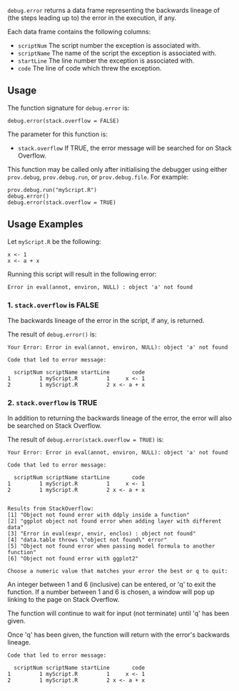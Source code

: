 `debug.error` returns a data frame representing the backwards lineage of 
(the steps leading up to) the error in the execution, if any.

Each data frame contains the following columns:
* `scriptNum` The script number the exception is associated with.
* `scriptName` The name of the script the exception is associated with.
* `startLine` The line number the exception is associated with.
* `code` The line of code which threw the exception.


## Usage

The function signature for `debug.error` is:
```
debug.error(stack.overflow = FALSE)
```

The parameter for this function is:
* `stack.overflow` If TRUE, the error message will be searched for on Stack Overflow.

This function may be called only after initialising the debugger using either 
`prov.debug`, `prov.debug.run`, or `prov.debug.file`. For example:
```
prov.debug.run("myScript.R")
debug.error()
debug.error(stack.overflow = TRUE)
```


## Usage Examples

Let `myScript.R` be the following:
```
x <- 1
x <- a + x
```

Running this script will result in the following error:
```
Error in eval(annot, environ, NULL) : object 'a' not found
```

### 1. `stack.overflow` is FALSE
The backwards lineage of the error in the script, if any, is returned.

The result of `debug.error()` is:
```
Your Error: Error in eval(annot, environ, NULL): object 'a' not found

Code that led to error message:

  scriptNum scriptName startLine       code
1         1 myScript.R         1     x <- 1
2         1 myScript.R         2 x <- a + x
```

### 2. `stack.overflow` is TRUE
In addition to returning the backwards lineage of the error, the error will also
be searched on Stack Overflow.

The result of `debug.error(stack.overflow = TRUE)` is:
```
Your Error: Error in eval(annot, environ, NULL): object 'a' not found

Code that led to error message:

  scriptNum scriptName startLine       code
1         1 myScript.R         1     x <- 1
2         1 myScript.R         2 x <- a + x


Results from StackOverflow:
[1] "Object not found error with ddply inside a function"                  
[2] "ggplot object not found error when adding layer with different data"  
[3] "Error in eval(expr, envir, enclos) : object not found"                
[4] "data.table throws \"object not found\" error"                         
[5] "Object not found error when passing model formula to another function"
[6] "Object not found error with ggplot2"                                  

Choose a numeric value that matches your error the best or q to quit: 
```
An integer between 1 and 6 (inclusive) can be entered, or 'q' to exit the function.
If a number between 1 and 6 is chosen, a window will pop up linking to the page on
Stack Overflow. 

The function will continue to wait for input (not terminate) until 'q' has been given.

Once 'q' has been given, the function will return with the error's backwards lineage.
```
Code that led to error message:

  scriptNum scriptName startLine       code
1         1 myScript.R         1     x <- 1
2         1 myScript.R         2 x <- a + x
```